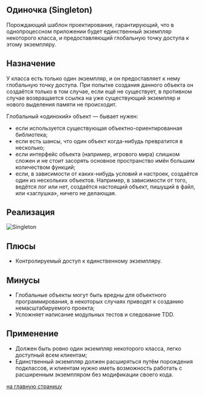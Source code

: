 Одиночка (Singleton)
-------------------------
 Порождающий шаблон проектирования, гарантирующий, что в однопроцессном приложении будет единственный экземпляр 
 некоторого класса, и предоставляющий глобальную точку доступа к этому экземпляру.
  
Назначение
-------------------------
 У класса есть только один экземпляр, и он предоставляет к нему глобальную точку доступа. 
 При попытке создания данного объекта он создаётся только в том случае, если ещё не существует, 
 в противном случае возвращается ссылка на уже существующий экземпляр и нового выделения памяти не происходит.

 Глобальный «одинокий» объект — бывает нужен:
 - если используется существующая объектно-ориентированная библиотека;
 - если есть шансы, что один объект когда-нибудь превратится в несколько;
 - если интерфейс объекта (например, игрового мира) слишком сложен и не стоит засорять основное пространство 
 имён большим количеством функций;
 - если, в зависимости от каких-нибудь условий и настроек, создаётся один из нескольких объектов. 
 Например, в зависимости от того, ведётся лог или нет, создаётся настоящий объект, пишущий в файл, 
 или «заглушка», ничего не делающая.

Реализация
-------------------------

![Singleton](https://upload.wikimedia.org/wikipedia/commons/d/d7/Singleton_classdia.png)

Плюсы
-------------------------
 - Контролируемый доступ к единственному экземпляру.
 
Минусы
-------------------------
 - Глобальные объекты могут быть вредны для объектного программирования, в некоторых случаях приводят к созданию 
 немасштабируемого проекта;
 - Усложняет написание модульных тестов и следование TDD. 

Применение
-------------------------
 - Должен быть ровно один экземпляр некоторого класса, легко доступный всем клиентам;
 - Единственный экземпляр должен расширяться путём порождения подклассов, и клиентам нужно иметь возможность работать 
 с расширенным экземпляром без модификации своего кода.
 
 [на главную страницу](https://github.com/EvgeniyShipov/patterns)